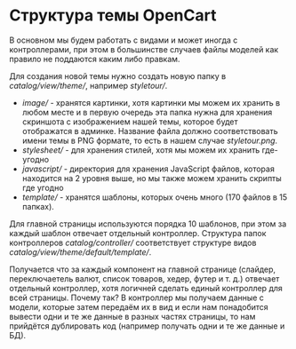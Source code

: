 # Структура темы OpenCart

В основном мы будем работать с видами и может иногда с контроллерами, при этом в большинстве случаев файлы моделей как правило не поддаются каким либо правкам.

Для создания новой темы нужно создать новую папку в *catalog/view/theme/*, например *styletour/*.

* *image/* - хранятся картинки, хотя картинки мы можем их хранить в любом месте и в первую очередь эта папка нужна для хранения скриншота с изображением нашей темы, которое будет отображатся в админке. Название файла должно соответствовать имени темы в PNG формате, то есть в нашем случае *styletour.png*.
* *stylesheet/* - для хранения стилей, хотя мы можем их хранить где-угодно
* *javascript/* - директория для хранения JavaScript файлов, которая находится на 2 уровня выше, но мы также можем хранить скрипты где угодно
* *template/* - хранятся шаблоны, которых очень много (170 файлов в 15 папках).

Для главной страницы используются порядка 10 шаблонов, при этом за каждый шаблон отвечает отдельный контроллер. Структура папок контроллеров *catalog/controller/* соответствует структуре видов *catalog/view/theme/default/template/*.

Получается что за каждый компонент на главной странице (слайдер, переключаетель валют, список товаров, хедер, футер и т. д.) отвечает отдельный контроллер, хотя логичней сделать единый контроллер для всей страницы. Почему так? В контроллер мы получаем данные с модели, которые затем передаём их в вид и если нам понадобится вывести одни и те же данные в разных частях страницы, то нам прийдётся дублировать код (например получать одни и те же данные и БД).